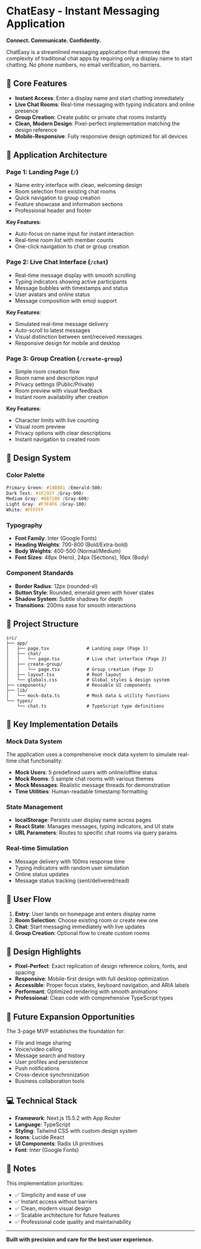 # ChatEasy - Instant Messaging Application

**Connect. Communicate. Confidently.**

ChatEasy is a streamlined messaging application that removes the complexity of traditional chat apps by requiring only a display name to start chatting. No phone numbers, no email verification, no barriers.

## 🎯 Core Features

- **Instant Access**: Enter a display name and start chatting immediately
- **Live Chat Rooms**: Real-time messaging with typing indicators and online presence
- **Group Creation**: Create public or private chat rooms instantly
- **Clean, Modern Design**: Pixel-perfect implementation matching the design reference
- **Mobile-Responsive**: Fully responsive design optimized for all devices

## 📐 Application Architecture

### Page 1: Landing Page (`/`)
- Name entry interface with clean, welcoming design
- Room selection from existing chat rooms
- Quick navigation to group creation
- Feature showcase and information sections
- Professional header and footer

**Key Features**:
- Auto-focus on name input for instant interaction
- Real-time room list with member counts
- One-click navigation to chat or group creation

### Page 2: Live Chat Interface (`/chat`)
- Real-time message display with smooth scrolling
- Typing indicators showing active participants
- Message bubbles with timestamps and status
- User avatars and online status
- Message composition with emoji support

**Key Features**:
- Simulated real-time message delivery
- Auto-scroll to latest messages
- Visual distinction between sent/received messages
- Responsive design for mobile and desktop

### Page 3: Group Creation (`/create-group`)
- Simple room creation flow
- Room name and description input
- Privacy settings (Public/Private)
- Room preview with visual feedback
- Instant room availability after creation

**Key Features**:
- Character limits with live counting
- Visual room preview
- Privacy options with clear descriptions
- Instant navigation to created room

## 🎨 Design System

### Color Palette
```css
Primary Green: #10B981 (Emerald-500)
Dark Text: #1F2937 (Gray-900)
Medium Gray: #6B7280 (Gray-600)
Light Gray: #F3F4F6 (Gray-100)
White: #FFFFFF
```

### Typography
- **Font Family**: Inter (Google Fonts)
- **Heading Weights**: 700-800 (Bold/Extra-bold)
- **Body Weights**: 400-500 (Normal/Medium)
- **Font Sizes**: 48px (Hero), 24px (Sections), 16px (Body)

### Component Standards
- **Border Radius**: 12px (rounded-xl)
- **Button Style**: Rounded, emerald green with hover states
- **Shadow System**: Subtle shadows for depth
- **Transitions**: 200ms ease for smooth interactions

## 📁 Project Structure

```
src/
├── app/
│   ├── page.tsx              # Landing page (Page 1)
│   ├── chat/
│   │   └── page.tsx          # Live chat interface (Page 2)
│   ├── create-group/
│   │   └── page.tsx          # Group creation (Page 3)
│   ├── layout.tsx            # Root layout
│   └── globals.css           # Global styles & design system
├── components/               # Reusable UI components
├── lib/
│   └── mock-data.ts          # Mock data & utility functions
└── types/
    └── chat.ts               # TypeScript type definitions
```

## 🚀 Key Implementation Details

### Mock Data System
The application uses a comprehensive mock data system to simulate real-time chat functionality:
- **Mock Users**: 5 predefined users with online/offline status
- **Mock Rooms**: 5 sample chat rooms with various themes
- **Mock Messages**: Realistic message threads for demonstration
- **Time Utilities**: Human-readable timestamp formatting

### State Management
- **localStorage**: Persists user display name across pages
- **React State**: Manages messages, typing indicators, and UI state
- **URL Parameters**: Routes to specific chat rooms via query params

### Real-time Simulation
- Message delivery with 100ms response time
- Typing indicators with random user simulation
- Online status updates
- Message status tracking (sent/delivered/read)

## 🎯 User Flow

1. **Entry**: User lands on homepage and enters display name
2. **Room Selection**: Choose existing room or create new one
3. **Chat**: Start messaging immediately with live updates
4. **Group Creation**: Optional flow to create custom rooms

## 🌟 Design Highlights

- **Pixel-Perfect**: Exact replication of design reference colors, fonts, and spacing
- **Responsive**: Mobile-first design with full desktop optimization
- **Accessible**: Proper focus states, keyboard navigation, and ARIA labels
- **Performant**: Optimized rendering with smooth animations
- **Professional**: Clean code with comprehensive TypeScript types

## 🔮 Future Expansion Opportunities

The 3-page MVP establishes the foundation for:
- File and image sharing
- Voice/video calling
- Message search and history
- User profiles and persistence
- Push notifications
- Cross-device synchronization
- Business collaboration tools

## 💻 Technical Stack

- **Framework**: Next.js 15.5.2 with App Router
- **Language**: TypeScript
- **Styling**: Tailwind CSS with custom design system
- **Icons**: Lucide React
- **UI Components**: Radix UI primitives
- **Font**: Inter (Google Fonts)

## 📝 Notes

This implementation prioritizes:
- ✅ Simplicity and ease of use
- ✅ Instant access without barriers
- ✅ Clean, modern visual design
- ✅ Scalable architecture for future features
- ✅ Professional code quality and maintainability

---

**Built with precision and care for the best user experience.**

